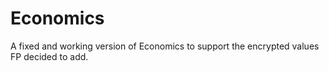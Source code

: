 # Economics
A fixed and working version of Economics to support the encrypted values FP decided to add.

